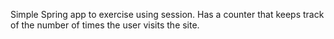 Simple Spring app to exercise using session. Has a counter that keeps 
track of the number of times the user visits the site.
